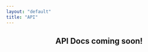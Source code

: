 ```yaml
---
layout: "default"
title: "API"
---
```



<h2 style="text-align: center;">API Docs coming soon!</h2>
